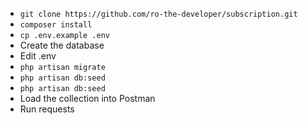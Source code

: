 - `git clone https://github.com/ro-the-developer/subscription.git`
- `composer install`
- `cp .env.example .env`
- Create the database  
- Edit .env
- `php artisan migrate`
- `php artisan db:seed`
- `php artisan db:seed`
- Load the collection into Postman
- Run requests
